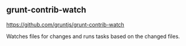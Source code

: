 ## grunt-contrib-watch

https://github.com/gruntjs/grunt-contrib-watch

Watches files for changes and runs tasks based on the changed files.
